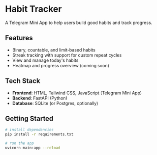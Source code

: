 # Habit Tracker 

A Telegram Mini App to help users build good habits and track progress.

## Features

- Binary, countable, and limit-based habits
- Streak tracking with support for custom repeat cycles
- View and manage today's habits
- Heatmap and progress overview (coming soon)

## Tech Stack

- **Frontend**: HTML, Tailwind CSS, JavaScript (Telegram Mini App)
- **Backend**: FastAPI (Python)
- **Database**: SQLite (or Postgres, optionally)

## Getting Started

```bash
# install dependencies
pip install -r requirements.txt

# run the app
uvicorn main:app --reload

